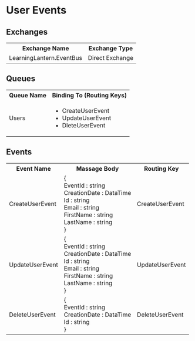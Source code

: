# User Events

## Exchanges

<table>
  <tr>
    <th>Exchange Name</th>
    <th>Exchange Type</th>
  </tr>
  <tr>
    <td>LearningLantern.EventBus</td>
    <td>Direct Exchange</td>
  </tr>
</table>

## Queues

<table>
  <tr>
    <th>Queue Name</th>
    <th>Binding To (Routing Keys)</th>
  </tr>
  <tr>
    <td>Users</td>
    <td>
      <ul>
        <li>CreateUserEvent</li>
        <li>UpdateUserEvent</li>
        <li>DleteUserEvent</li>
      </ul>
    </td>
  </tr>
</table>

## Events

<table>
  <tr>
    <th>Event Name</th>
    <th>Massage Body</th>
    <th>Routing Key</th>
  </tr>
  <tr>
    <td>CreateUserEvent</td>
    <td>
        {<br>
        EventId : string<br/>
        CreationDate : DataTime<br>
        Id : string<br>
        Email : string<br>
        FirstName : string<br>
        LastName : string<br>
        }<br>
    </td>
    <td>CreateUserEvent</td>
  </tr>
  <tr>
    <td>UpdateUserEvent</td>
    <td>
        {<br>
        EventId : string<br>
        CreationDate : DataTime<br>
        Id : string<br>
        Email : string<br>
        FirstName : string<br>
        LastName : string<br>
        }<br>
    </td>
    <td>UpdateUserEvent</td>
  </tr>
  <tr>
    <td>DeleteUserEvent</td>
    <td>
        {<br>
        EventId : string<br>
        CreationDate : DataTime<br>
        Id : string<br>
        }<br>
    </td>
    <td>DeleteUserEvent</td>
  </tr>
</table>
